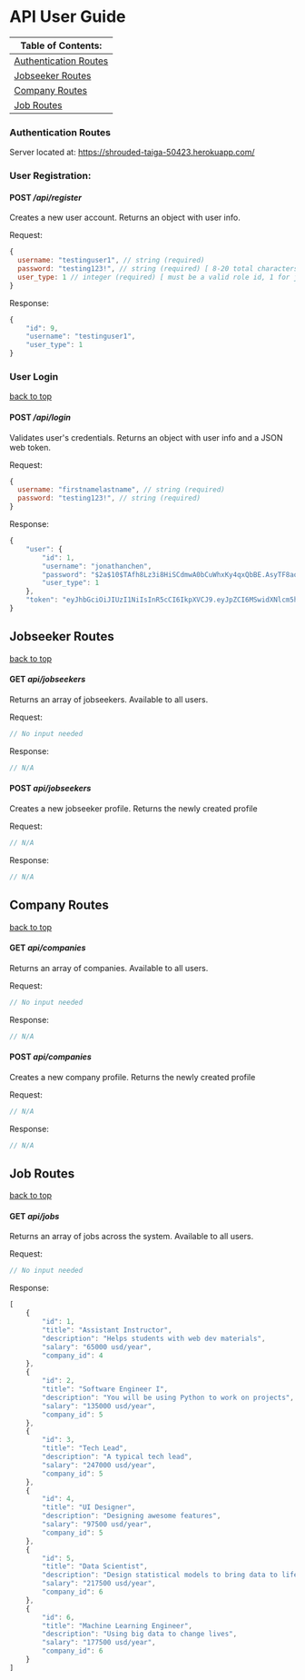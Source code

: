 # **API User Guide**

|**Table of Contents:**|
|-|
|[Authentication Routes](#Authentication-Routes)|
|[Jobseeker Routes](#Jobseeker-Routes)|
|[Company Routes](#Company-Routes)|
|[Job Routes](#Job-Routes)|

### **Authentication Routes**

Server located at: https://shrouded-taiga-50423.herokuapp.com/

###  **User Registration**:

#### POST */api/register*

Creates a new user account.
Returns an object with user info.

Request:
```javascript
{
  username: "testinguser1", // string (required) 
  password: "testing123!", // string (required) [ 8-20 total characters | min. 1 special character | min. 1 digit | min. 1 letter]
  user_type: 1 // integer (required) [ must be a valid role id, 1 for jobseeker or 2 for company]
}
```
Response:

```javascript
{
    "id": 9,
    "username": "testinguser1",
    "user_type": 1
}
```

### **User Login** 
[back to top](#api-user-guide)
#### POST */api/login*

Validates user's credentials.
Returns an object with user info and a JSON web token.

Request:
```javascript
{
  username: "firstnamelastname", // string (required)
  password: "testing123!", // string (required)
}
```

Response:
```javascript
{
    "user": {
        "id": 1,
        "username": "jonathanchen",
        "password": "$2a$10$TAfh8Lz3i8HiSCdmwA0bCuWhxKy4qxQbBE.AsyTF8aqdlmWEpyXb.",
        "user_type": 1
    },
    "token": "eyJhbGciOiJIUzI1NiIsInR5cCI6IkpXVCJ9.eyJpZCI6MSwidXNlcm5hbWUiOiJqb25hdGhhbmNoZW4iLCJ1c2VyX3R5cGUiOjEsImlhdCI6MTU4MDczOTA5MiwiZXhwIjoxNTgwNzQyNjkyfQ.ytsHPvIFDlC0DxpZBY1meYnAEzvlwf1ml6VquV5dNRk"
}
```

## **Jobseeker Routes**
[back to top](#api-user-guide)

#### GET *api/jobseekers*

Returns an array of jobseekers. Available to all users.

Request:
```javascript
// No input needed
```
Response:
```javascript
// N/A
```

#### POST *api/jobseekers*

Creates a new jobseeker profile.
Returns the newly created profile

Request:
```javascript
// N/A
```
Response:
```javascript
// N/A
```

## **Company Routes**
[back to top](#api-user-guide)

#### GET *api/companies*

Returns an array of companies. Available to all users.

Request:
```javascript
// No input needed
```
Response:
```javascript
// N/A
```

#### POST *api/companies*

Creates a new company profile.
Returns the newly created profile

Request:
```javascript
// N/A
```
Response:
```javascript
// N/A
```

## **Job Routes**
[back to top](#api-user-guide)

#### GET *api/jobs*

Returns an array of jobs across the system. Available to all users.

Request:
```javascript
// No input needed
```
Response:
```javascript
[
    {
        "id": 1,
        "title": "Assistant Instructor",
        "description": "Helps students with web dev materials",
        "salary": "65000 usd/year",
        "company_id": 4
    },
    {
        "id": 2,
        "title": "Software Engineer I",
        "description": "You will be using Python to work on projects",
        "salary": "135000 usd/year",
        "company_id": 5
    },
    {
        "id": 3,
        "title": "Tech Lead",
        "description": "A typical tech lead",
        "salary": "247000 usd/year",
        "company_id": 5
    },
    {
        "id": 4,
        "title": "UI Designer",
        "description": "Designing awesome features",
        "salary": "97500 usd/year",
        "company_id": 5
    },
    {
        "id": 5,
        "title": "Data Scientist",
        "description": "Design statistical models to bring data to life",
        "salary": "217500 usd/year",
        "company_id": 6
    },
    {
        "id": 6,
        "title": "Machine Learning Engineer",
        "description": "Using big data to change lives",
        "salary": "177500 usd/year",
        "company_id": 6
    }
]
```